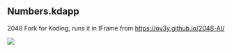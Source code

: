 Numbers.kdapp
-------------

2048 Fork for Koding, runs it in IFrame from https://ov3y.github.io/2048-AI/

![](https://raw.github.com/reered/Numbers.kdapp/master/resources/screenshot.png)

